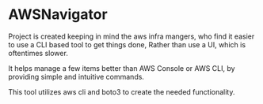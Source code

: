 # AWSNavigator

Project is created keeping in mind the aws infra mangers, who find it easier to use a CLI based tool to get things done, Rather than use a UI, which is oftentimes slower.

It helps manage a few items better than AWS Console or AWS CLI, by providing simple and intuitive commands.

This tool utilizes aws cli and boto3 to create the needed functionality.

